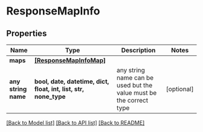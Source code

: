 # ResponseMapInfo


## Properties
Name | Type | Description | Notes
------------ | ------------- | ------------- | -------------
**maps** | [**[ResponseMapInfoMap]**](ResponseMapInfoMap.md) |  | 
**any string name** | **bool, date, datetime, dict, float, int, list, str, none_type** | any string name can be used but the value must be the correct type | [optional]

[[Back to Model list]](../README.md#documentation-for-models) [[Back to API list]](../README.md#documentation-for-api-endpoints) [[Back to README]](../README.md)


